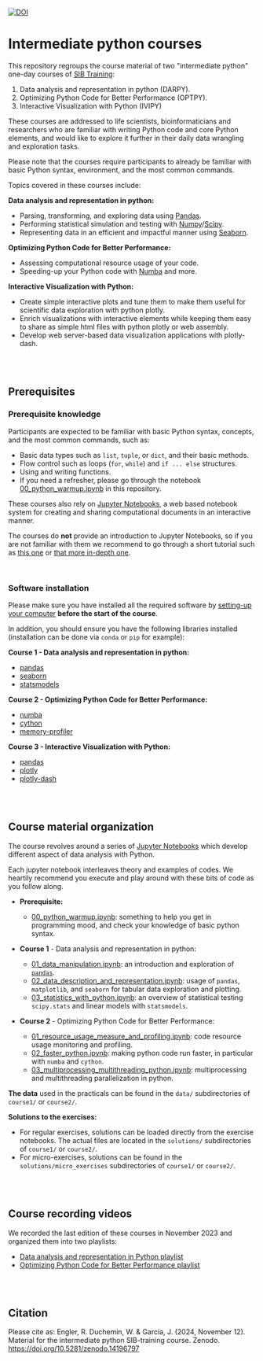 
[![DOI](https://zenodo.org/badge/DOI/10.5281/zenodo.14196797.svg)](https://doi.org/10.5281/zenodo.14196797)

# Intermediate python courses

This repository regroups the course material of two "intermediate python"
one-day courses of
[SIB Training](https://www.sib.swiss/training/upcoming-training-courses):

 1. Data analysis and representation in python (DARPY).
 2. Optimizing Python Code for Better Performance (OPTPY).
 3. Interactive Visualization with Python (IVIPY)

These courses are addressed to life scientists, bioinformaticians and
researchers who are familiar with writing Python code and core Python elements,
and would like to explore it further in their daily data wrangling and
exploration tasks.

Please note that the courses require participants to already be familiar
with basic Python syntax, environment, and the most common commands.

Topics covered in these courses include:

**Data analysis and representation in python:**

* Parsing, transforming, and exploring data using [Pandas](https://pandas.pydata.org).
* Performing statistical simulation and testing with
  [Numpy](https://numpy.org)/[Scipy](https://scipy.org).
* Representing data in an efficient and impactful manner using
  [Seaborn](https://seaborn.pydata.org).

**Optimizing Python Code for Better Performance:**

* Assessing computational resource usage of your code.
* Speeding-up your Python code with [Numba](https://numba.pydata.org) and more.

**Interactive Visualization with Python:**

* Create simple interactive plots and tune them to make them useful for
  scientific data exploration with python plotly.
* Enrich visualizations with interactive elements while keeping them easy to
  share as simple html files with python plotly or web assembly.
* Develop web server-based data visualization applications with plotly-dash.

<br>
<br>

## Prerequisites

### Prerequisite knowledge

Participants are expected to be familiar with basic Python syntax, concepts,
and the most common commands, such as:

* Basic data types such as `list`, `tuple`, or `dict`, and their basic methods.
* Flow control such as loops (`for`, `while`) and `if ... else` structures.
* Using and writing functions.
* If you need a refresher, please go through the notebook
  [00_python_warmup.ipynb](00_python_warmup.ipynb) in this repository.

These courses also rely on [Jupyter Notebooks](https://www.jupyter.org), a
web based notebook system for creating and sharing computational documents in
an interactive manner.

The courses do **not** provide an introduction to Jupyter Notebooks, so if
you are not familiar with them we recommend to go through a short tutorial
such as
[this one](https://github.com/sib-swiss/first-steps-with-python-training/blob/master/notebooks/00_jupyter_setup.ipynb)
or [that more in-depth one](https://mybinder.org/v2/gh/ipython/ipython-in-depth/HEAD?urlpath=tree/binder/Index.ipynb).

<br>

### Software installation

Please make sure you have installed all the required software by
[setting-up your computer](https://github.com/sib-swiss/first-steps-with-python-training/blob/master/setting_up_your_environment.md)
**before the start of the course**.

In addition, you should ensure you have the following libraries installed
(installation can be done via `conda` or `pip` for example):

**Course 1 - Data analysis and representation in python:**

* [pandas](https://pandas.pydata.org)
* [seaborn](https://seaborn.pydata.org)
* [statsmodels](https://www.statsmodels.org/stable/index.html)

**Course 2 - Optimizing Python Code for Better Performance:**

* [numba](https://numba.pydata.org/)
* [cython](https://pypi.org/project/Cython/)
* [memory-profiler](https://pypi.org/project/memory-profiler/)

**Course 3 - Interactive Visualization with Python:**

* [pandas](https://pandas.pydata.org)
* [plotly](httpplotlys://plotly.com/python/getting-started/)
* [plotly-dash](https://dash.plotly.com/installation)

<br>
<br>

## Course material organization

The course revolves around a series of
[Jupyter Notebooks](https://www.jupyter.org) which develop different aspect of
data analysis with Python.

Each jupyter notebook interleaves theory and examples of codes. We heartily
recommend you execute and play around with these bits of code as you follow
along.

* **Prerequisite:**
  * [00_python_warmup.ipynb](00_python_warmup.ipynb):
    something to help you get in programming mood, and check your knowledge of
    basic python syntax.

* **Course 1** - Data analysis and representation in python:
  * [01_data_manipulation.ipynb](course1/01_data_manipulation.ipynb):
    an introduction and exploration of [`pandas`](https://pandas.pydata.org).
  * [02_data_description_and_representation.ipynb](course1/02_data_description_and_representation.ipynb):
    usage of `pandas`, `matplotlib`, and `seaborn` for tabular data exploration
    and plotting.
  * [03_statistics_with_python.ipynb](course1/03_statistics_with_python.ipynb):
    an overview of statistical testing `scipy.stats` and linear models with
    `statsmodels`.

* **Course 2** - Optimizing Python Code for Better Performance:
  * [01_resource_usage_measure_and_profiling.ipynb](course2/01_resource_usage_measure_and_profiling.ipynb):
    code resource usage monitoring and profiling.
  * [02_faster_python.ipynb](course2/02_faster_python.ipynb): making python
    code run faster, in particular with `numba` and `cython`.
  * [03_multiprocessing_multithreading_python.ipynb](course2/03_multiprocessing_multithreading_python.ipynb):
    multiprocessing and multithreading parallelization in python.

**The data** used in the practicals can be found in the `data/` subdirectories
of `course1/` or `course2/`.

**Solutions to the exercises:**

* For regular exercises, solutions can be loaded directly from the exercise
  notebooks. The actual files are located in the `solutions/` subdirectories
  of `course1/` or `course2/`.
* For micro-exercises, solutions can be found in the
  `solutions/micro_exercises` subdirectories of `course1/` or `course2/`.

<br>
<br>

## Course recording videos

We recorded the last edition of these courses in November 2023 and organized
them into two playlists:

* [Data analysis and representation in Python playlist](https://www.youtube.com/playlist?list=PLxHnvy2HZSYnfsgyi2fFwY-ZV-i5qzTed)
* [Optimizing Python Code for Better Performance playlist](https://www.youtube.com/playlist?list=PLxHnvy2HZSYlqefw9OXwV77vB4DNC4tjP)

<br>
<br>

## Citation

Please cite as:
Engler, R. Duchemin, W. & García, J. (2024, November 12). Material for the intermediate python SIB-training course. Zenodo. <https://doi.org/10.5281/zenodo.14196797>

